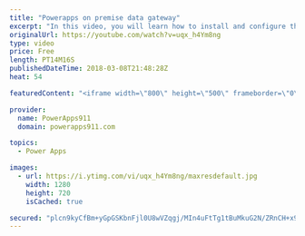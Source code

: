 ```yaml
---
title: "Powerapps on premise data gateway"
excerpt: "In this video, you will learn how to install and configure the PowerApps on premise data gateway. This will allow you to connect to your on prem SharePoint, SQL, and other data sources from PowerApps out in the cloud.   PowerApps Gateway Docs https://docs.microsoft.com/en-us/powerapps/gateway-reference"
originalUrl: https://youtube.com/watch?v=uqx_h4Ym8ng
type: video
price: Free
length: PT14M16S
publishedDateTime: 2018-03-08T21:48:28Z
heat: 54

featuredContent: "<iframe width=\"800\" height=\"500\" frameborder=\"0\" src=\"https://www.youtube.com/embed/uqx_h4Ym8ng\" allow=\"accelerometer; autoplay; encrypted-media; gyroscope; picture-in-picture\" allowfullscreen></iframe>"

provider:
  name: PowerApps911
  domain: powerapps911.com

topics:
  - Power Apps

images:
  - url: https://i.ytimg.com/vi/uqx_h4Ym8ng/maxresdefault.jpg
    width: 1280
    height: 720
    isCached: true

secured: "plcn9kyCfBm+yGpGSKbnFjl0U8wVZqgj/MIn4uFtTg1tBuMkuG2N/ZRnCH+x93W1+Ushjt8eNGcQD9EZR8eTW3OWUflLonJxd0/FRJvBLMXgX9OgVRc/RSp3H1UDmiNtHx+nXTjR2ryZbfmukNX1/VjcsmeXL/FsZesqg7pZiB2poaWuPm1dVDTW8L4m8cLFOD5DrwlFH1J1Yz9ZrmYxRIeYBWOLCkBoTbTNfUIVAp0Y6HsNhGAyr/QrcDBgTlbG+WlsZRY14vtDA+stMOsDF/4kMaz0YdD9cglOAOsoDMkBNpGfcNZO8wsh2XI+8fEnmkMFkCgIIFUgF2jKaLkPkWvfmugHp2/UEVqsS3y6ETCKZIEmPDvCYpaRatFd1dYVHO2ty1/xO2Rtfo+JiuKCCQ+gr6QfI4LO18DffKM3NRM=;SJRtTVW9ZmzPD5uIHE6E+w=="
---
```


